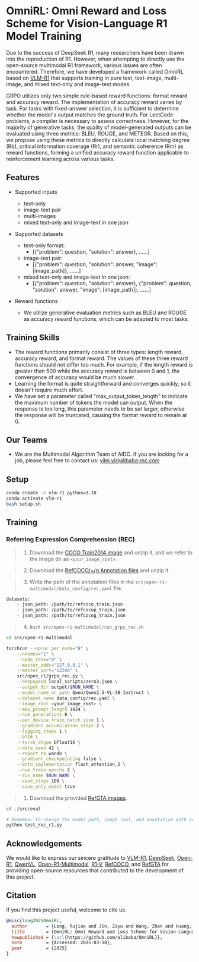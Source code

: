 # OmniRL: Omni Reward and Loss Scheme for Vision-Language R1 Model Training
Due to the success of DeepSeek R1, many researchers have been drawn into the reproduction of R1. However, when attempting to directly use the open-source multimodal R1 framework, various issues are often encountered. Therefore, we have developed a framework called OmniRL based on [VLM-R1](https://github.com/om-ai-lab/VLM-R1) that supports training in pure text, text-image, multi-image, and mixed text-only and image-text modes.

GRPO utilizes only two simple rule-based reward functions: format reward and accuracy reward. The implementation of accuracy reward varies by task. For tasks with fixed-answer selection, it is sufficient to determine whether the model's output matches the ground truth. For LeetCode problems, a compiler is necessary to assess correctness. However, for the majority of generative tasks, the quality of model-generated outputs can be evaluated using three metrics: BLEU, ROUGE, and METEOR. Based on this, we propose using these metrics to directly calculate local matching degree (Rb), critical information coverage (Rr), and semantic coherence (Rm) as reward functions, forming a unified accuracy reward function applicable to reinforcement learning across various tasks.

## Features
- Supported inputs
  - text-only
  - image-text pair
  - multi-images
  - mixed text-only and image-text in one json

- Supported datasets
  - text-only format: 
    - [{"problem": question, "solution": answer}, ……]
  - image-text pair: 
    - [{"problem": question, "solution": answer, "image": [image_path]}, ……]
  - mixed text-only and image-text in one json:
    - [{"problem": question, "solution": answer}, {"problem": question, "solution": answer, "image": [image_path]}, ……]
  
- Reward functions
  - We utilize generative evaluation metrics such as BLEU and ROUGE as accuracy reward functions, which can be adapted to most tasks.

## Training Skills
- The reward functions primarily consist of three types: length reward, accuracy reward, and format reward. The values of these three reward functions should not differ too much. For example, if the length reward is greater than 500 while the accuracy reward is between 0 and 1, the convergence of accuracy would be much slower. 
- Learning the format is quite straightforward and converges quickly, so it doesn't require much effort. 
- We have set a parameter called "max_output_token_length" to indicate the maximum number of tokens the model can output. When the response is too long, this parameter needs to be set larger, otherwise the response will be truncated, causing the format reward to remain at 0.

## Our Teams
- We are the Multimodal Algorithm Team of AIDC. If you are looking for a job, please feel free to contact us: yilei.yi@alibaba-inc.com

## Setup

```bash
conda create -n vlm-r1 python=3.10
conda activate vlm-r1
bash setup.sh
```

## Training

### Referring Expression Comprehension (REC)

> 1. Download the [COCO Train2014 image](https://huggingface.co/datasets/omlab/VLM-R1/resolve/main/train2014.zip) and unzip it, and we refer to the image dir as `<your_image_root>`.

> 2. Download the [RefCOCO/+/g Annotation files](https://huggingface.co/datasets/omlab/VLM-R1/resolve/main/rec_jsons_processed.zip) and unzip it.

> 3. Write the path of the annotation files in the `src/open-r1-multimodal/data_config/rec.yaml` file.
```bash
datasets:
    - json_path: /path/to/refcoco_train.json
    - json_path: /path/to/refcocop_train.json
    - json_path: /path/to/refcocog_train.json
```

> 4. ```bash src/open-r1-multimodal/run_grpo_rec.sh```

```bash
cd src/open-r1-multimodal

torchrun --nproc_per_node="8" \
    --nnodes="1" \
    --node_rank="0" \
    --master_addr="127.0.0.1" \
    --master_port="12346" \
    src/open_r1/grpo_rec.py \
    --deepspeed local_scripts/zero3.json \
    --output_dir output/$RUN_NAME \
    --model_name_or_path Qwen/Qwen2.5-VL-3B-Instruct \
    --dataset_name data_config/rec.yaml \
    --image_root <your_image_root> \
    --max_prompt_length 1024 \
    --num_generations 8 \
    --per_device_train_batch_size 1 \
    --gradient_accumulation_steps 2 \
    --logging_steps 1 \
    --bf16 \
    --torch_dtype bfloat16 \
    --data_seed 42 \
    --report_to wandb \
    --gradient_checkpointing false \
    --attn_implementation flash_attention_2 \
    --num_train_epochs 2 \
    --run_name $RUN_NAME \
    --save_steps 100 \
    --save_only_model true
```

> 1. Download the provided [RefGTA images](https://huggingface.co/datasets/omlab/VLM-R1/resolve/main/refgta.zip).
```bash
cd ./src/eval

# Remember to change the model path, image root, and annotation path in the script
python test_rec_r1.py 
```

## Acknowledgements

We would like to express our sincere gratitude to [VLM-R1](https://github.com/om-ai-lab/VLM-R1), [DeepSeek](https://github.com/deepseek-ai/DeepSeek-R1), [Open-R1](https://github.com/huggingface/open-r1), [QwenVL](https://github.com/QwenLM/Qwen2.5-VL), [Open-R1-Multimodal](https://github.com/EvolvingLMMs-Lab/open-r1-multimodal), [R1-V](https://github.com/Deep-Agent/R1-V), [RefCOCO](https://github.com/lichengunc/refer), and [RefGTA](https://github.com/mikittt/easy-to-understand-REG/tree/master/pyutils/refer2) for providing open-source resources that contributed to the development of this project.



## Citation
If you find this project useful, welcome to cite us.
```bib
@misc{long2025OmniRL,
  author       = {Long, Rujiao and Jin, Ziyu and Wang, Zhan and Huang, Zijin and Cheng, Qiannan and Yi, Lei},
  title        = {OmniRL: Omni Reward and Loss Scheme for Vision-Language R1 Model Training},
  howpublished = {\url{https://github.com/alibaba/OmniRL}},
  note         = {Accessed: 2025-03-18},
  year         = {2025}
}
```
